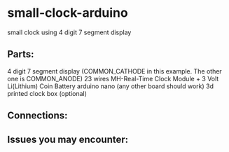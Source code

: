 # small-clock-arduino
small clock using 4 digit 7 segment display

## Parts:
4 digit 7 segment display (COMMON_CATHODE in this example. The other one is COMMON_ANODE)
23 wires
MH-Real-Time Clock Module + 3 Volt Li(Lithium) Coin Battery
arduino nano (any other board should work)
3d printed clock box (optional)

## Connections:

## Issues you may encounter: 
